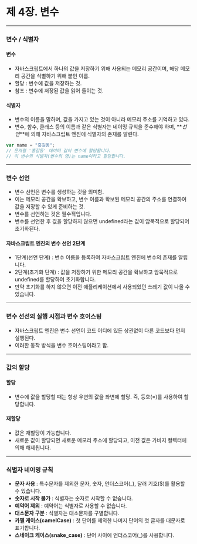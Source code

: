 # 제 4장. 변수

---

### 변수 / 식별자

#### 변수

- 자바스크립트에서 하나의 값을 저장하기 위해 사용되는 메모리 공간이며, 해당 메모리 공간을 식별하기 위해 붙인 이름.
- 할당 : 변수에 값을 저장하는 것.
- 참조 : 변수에 저장된 값을 읽어 들이는 것.

#### 식별자

- 변수의 이름을 말하며, 값을 가지고 있는 것이 아니라 메모리 주소를 기억하고 있다.
- 변수, 함수, 클래스 등의 이름과 같은 식별자는 네이밍 규칙을 준수해야 하며, **_선언_**에 의해 자바스크립트 엔진에 식별자의 존재를 알린다.

```javascript
var name = "홍길동";
// 문자열 '홍길동' 데이터 값이 변수에 할당됩니다.
// 이 변수의 식별자(변수의 명)는 name이라고 할당합니다.
```

---

### 변수 선언

- 변수 선언은 변수를 생성하는 것을 의미함.
- 이는 메모리 공간을 확보하고, 변수 이름과 확보된 메모리 공간의 주소를 연결하여 값을 저장할 수 있게 준비하는 것.
- 변수를 선언하는 것은 필수적입니다.
- 변수를 선언한 후 값을 할당하지 않으면 undefined라는 값이 암묵적으로 할당되어 초기화된다.

#### 자바스크립트 엔진의 변수 선언 2단계

- 1단계(선언 단계) : 변수 이름을 등록하여 자바스크립트 엔진에 변수의 존재를 알립니다.
- 2단계(초기화 단계) : 값을 저장하기 위한 메모리 공간을 확보하고 암묵적으로 undefined를 할당하여 초기화합니다.
- 만약 초기화를 하지 않으면 이전 애플리케이션에서 사용되었던 쓰레기 값이 나올 수 있습니다.

---

### 변수 선선의 실행 시점과 변수 호이스팅

- 자바스크립트 엔진은 변수 선언이 코드 어디에 있든 상관없이 다른 코드보다 먼저 실행된다.
- 이러한 동작 방식을 변수 호이스팅이라고 함.

---

### 값의 할당

#### 할당

- 변수에 값을 할당할 때는 항상 우변의 값을 좌변에 할당. 즉, 등호(=)를 사용하여 할당합니다.

#### 재할당

- 값은 재할당이 가능합니다.
- 새로운 값이 할당되면 새로운 메모리 주소에 할당되고, 이전 값은 가비지 컬렉터에 의해 해제됩니다.

---

### 식별자 네이밍 규칙

- **문자 사용** : 특수문자를 제외한 문자, 숫자, 언더스코어(\_), 달러 기호($)를 활용할 수 있습니다.
- **숫자로 시작 불가** : 식별자는 숫자로 시작할 수 없습니다.
- **예약어 제외** : 예약어는 식별자로 사용할 수 없습니다.
- **대소문자 구분** : 식별자는 대소문자를 구별합니다.
- **카멜 케이스(camelCase)** : 첫 단어를 제외한 나머지 단어의 첫 글자를 대문자로 표기합니다.
- **스네이크 케이스(snake_case)** : 단어 사이에 언더스코어(\_)를 사용합니다.
